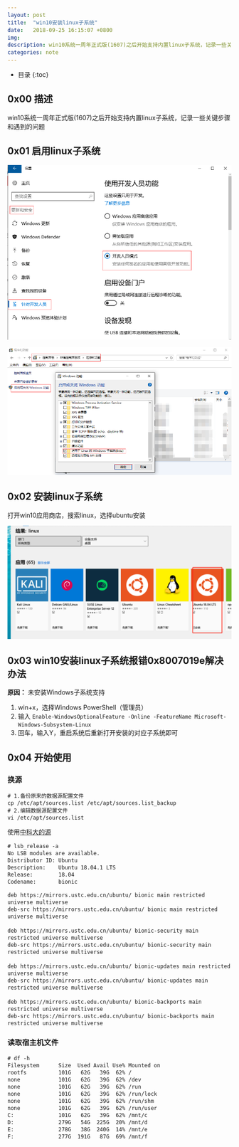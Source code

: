 ```yaml
---
layout: post
title:  "win10安装linux子系统"
date:   2018-09-25 16:15:07 +0800
img:
description: win10系统一周年正式版(1607)之后开始支持内置linux子系统，记录一些关键步骤和遇到的问题
categories: note
---
```


* 目录
{:toc}

## 0x00 描述 
win10系统一周年正式版(1607)之后开始支持内置linux子系统，记录一些关键步骤和遇到的问题

## 0x01 启用linux子系统

![启用1](/assets/img/use_linux1.png)

![启用2](/assets/img/use_linux2.png)

## 0x02 安装linux子系统

打开win10应用商店，搜索linux，选择ubuntu安装

![安装](/assets/img/install_linux.png)

## 0x03 win10安装linux子系统报错0x8007019e解决办法

**原因：** 未安装Windows子系统支持

1. win+x，选择Windows PowerShell（管理员）
2. 输入 ```Enable-WindowsOptionalFeature -Online -FeatureName Microsoft-Windows-Subsystem-Linux```
3. 回车，输入Y，重启系统后重新打开安装的对应子系统即可

## 0x04 开始使用

### 换源

```
# 1.备份原来的数据源配置文件
cp /etc/apt/sources.list /etc/apt/sources.list_backup
# 2.编辑数据源配置文件
vi /etc/apt/sources.list
```

使用[中科大的源]("http://mirrors.ustc.edu.cn/help/ubuntu.html#id1")

```
# lsb_release -a
No LSB modules are available.
Distributor ID: Ubuntu
Description:    Ubuntu 18.04.1 LTS
Release:        18.04
Codename:       bionic
```
```
deb https://mirrors.ustc.edu.cn/ubuntu/ bionic main restricted universe multiverse
deb-src https://mirrors.ustc.edu.cn/ubuntu/ bionic main restricted universe multiverse

deb https://mirrors.ustc.edu.cn/ubuntu/ bionic-security main restricted universe multiverse
deb-src https://mirrors.ustc.edu.cn/ubuntu/ bionic-security main restricted universe multiverse

deb https://mirrors.ustc.edu.cn/ubuntu/ bionic-updates main restricted universe multiverse
deb-src https://mirrors.ustc.edu.cn/ubuntu/ bionic-updates main restricted universe multiverse

deb https://mirrors.ustc.edu.cn/ubuntu/ bionic-backports main restricted universe multiverse
deb-src https://mirrors.ustc.edu.cn/ubuntu/ bionic-backports main restricted universe multiverse
```

### 读取宿主机文件

```
# df -h
Filesystem      Size  Used Avail Use% Mounted on
rootfs          101G   62G   39G  62% /
none            101G   62G   39G  62% /dev
none            101G   62G   39G  62% /run
none            101G   62G   39G  62% /run/lock
none            101G   62G   39G  62% /run/shm
none            101G   62G   39G  62% /run/user
C:              101G   62G   39G  62% /mnt/c
D:              279G   54G  225G  20% /mnt/d
E:              278G   38G  240G  14% /mnt/e
F:              277G  191G   87G  69% /mnt/f
```
